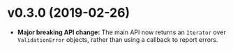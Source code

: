 # v0.3.0 (2019-02-26)

* **Major breaking API change:** The main API now returns an `Iterator` over
  `ValidationError` objects, rather than using a callback to report errors.
